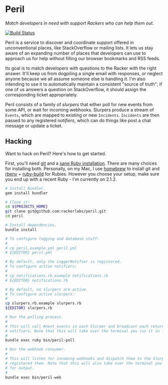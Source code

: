 # Peril

*Match developers in need with support Rackers who can help them out.*

[![Build Status](https://travis-ci.org/rackerlabs/peril.svg?branch=master)](https://travis-ci.org/rackerlabs/peril)

Peril is a service to discover and coordinate support offered in unconventional places, like StackOverflow or mailing lists. It lets us stay aware of an expanding number of places that developers can use to approach us for help without filling our browser bookmarks and RSS feeds.

Its goal is to match developers with questions to the Racker with the right answer. It'll keep us from dogpiling a single email with responses, or neglect anyone because we all assume someone else is handling it. I'm also intending to use it to automatically maintain a consistent "source of truth"; if one of us answers a question on StackOverflow, it should assign the corresponding ticket appropriately.

Peril consists of a family of *slurpers* that either poll for new events from some API, or wait for incoming webhooks. Slurpers produce a stream of `Events`, which are mapped to existing or new `Incidents`. `Incidents` are then passed to any registered *notifiers*, which can do things like post a chat message or update a ticket.

## Hacking

Want to hack on Peril? Here's how to get started.

First, you'll need [git](http://git-scm.com/downloads) and a [sane Ruby installation](https://www.ruby-lang.org/en/installation/). There are many choices for installing both. Personally, on my Mac, I use [homebrew](http://brew.sh/) to install git and [rbenv](https://github.com/sstephenson/rbenv) + [ruby-build](https://github.com/sstephenson/ruby-build#readme) for Rubies. However you choose your setup, make sure you end up with a recent Ruby - I'm currently on 2.1.2.

```bash
# Install Bundler.
gem install bundler

# Clone it!
cd ${PROJECTS_HOME}
git clone git@github.com:rackerlabs/peril.git
cd peril

# Install dependencies.
bundle install

# To configure logging and database stuff:
#
# cp peril.example.yml peril.yml
# ${EDITOR} peril.yml

# By default, only the LoggerNotifier is registered.
# To configure active notifiers:
#
# cp notifications.rb.example notifications.rb
# ${EDITOR} notifications.rb

# By default, no slurpers are active.
# To configure active slurpers:
#
cp slurpers.rb.example slurpers.rb
${EDITOR} slurpers.rb

# Run the polling process.
#
# This will call #next_events in each Slurper and broadcast each returned event to all
# notifiers. Note that this will take over the terminal you run it in for output.
#
bundle exec ruby bin/peril-poll

# Run the webhook consumer.
#
# This will listen for incoming webhooks and dispatch them to the Slurpers that
# registered them. Note that this will also take over the terminal you run it in
# for output.
#
bundle exec bin/peril-web
```
